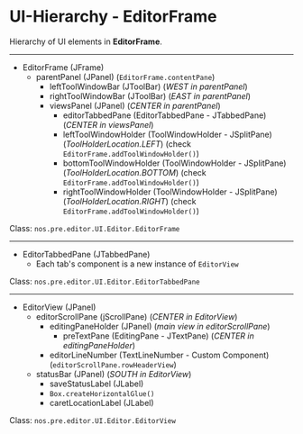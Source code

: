 # UI-Hierarchy - EditorFrame

Hierarchy of UI elements in **EditorFrame**.

---

- EditorFrame (JFrame)
  - parentPanel (JPanel) (`EditorFrame.contentPane`)
    - leftToolWindowBar (JToolBar) (_WEST in parentPanel_)
    - rightToolWindowBar (JToolBar) (_EAST in parentPanel_)
    - viewsPanel (JPanel) (_CENTER in parentPanel_)
      - editorTabbedPane (EditorTabbedPane - JTabbedPane) (_CENTER in viewsPanel_)
      - leftToolWindowHolder (ToolWindowHolder - JSplitPane) (_ToolHolderLocation.LEFT_) (check `EditorFrame.addToolWindowHolder()`)
      - bottomToolWindowHolder (ToolWindowHolder - JSplitPane) (_ToolHolderLocation.BOTTOM_) (check `EditorFrame.addToolWindowHolder()`)
      - rightToolWindowHolder (ToolWindowHolder - JSplitPane) (_ToolHolderLocation.RIGHT_) (check `EditorFrame.addToolWindowHolder()`)

Class: `nos.pre.editor.UI.Editor.EditorFrame`

---

- EditorTabbedPane (JTabbedPane)
  - Each tab's component is a new instance of `EditorView`

Class: `nos.pre.editor.UI.Editor.EditorTabbedPane`

---

- EditorView (JPanel)
  - editorScrollPane (jScrollPane) (_CENTER in EditorView_)
    - editingPaneHolder (JPanel) (_main view in editorScrollPane_)
      - preTextPane (EditingPane - JTextPane) (_CENTER in editingPaneHolder_)
    - editorLineNumber (TextLineNumber - Custom Component) (`editorScrollPane.rowHeaderView`)
  - statusBar (JPanel) (_SOUTH in EditorView_)
    - saveStatusLabel (JLabel)
    - `Box.createHorizontalGlue()`
    - caretLocationLabel (JLabel)

Class: `nos.pre.editor.UI.Editor.EditorView`
